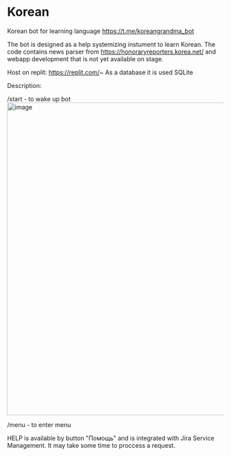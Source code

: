 # Korean
Korean bot for learning language
https://t.me/koreangrandma_bot

The bot is designed as a help systemizing instument to learn Korean. The code contains news parser from https://honoraryreporters.korea.net/ 
and webapp development that is not yet available on stage.

Host on replit: https://replit.com/~
As a database it is used SQLite 

Description:

/start - to wake up bot
<img width="727" alt="image" src="https://github.com/MyatnoeMorozhenko/Korean/assets/111291767/294a3780-6454-46b1-ae73-5270014c736f">

/menu - to enter menu

HELP is available by button "Помощь" and is integrated with Jira Service Management. It may take some time to proccess a request.
